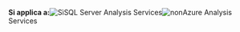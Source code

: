 **Si applica a:**![Sì](media/yes.png)SQL Server Analysis Services![non](media/no.png)Azure Analysis Services